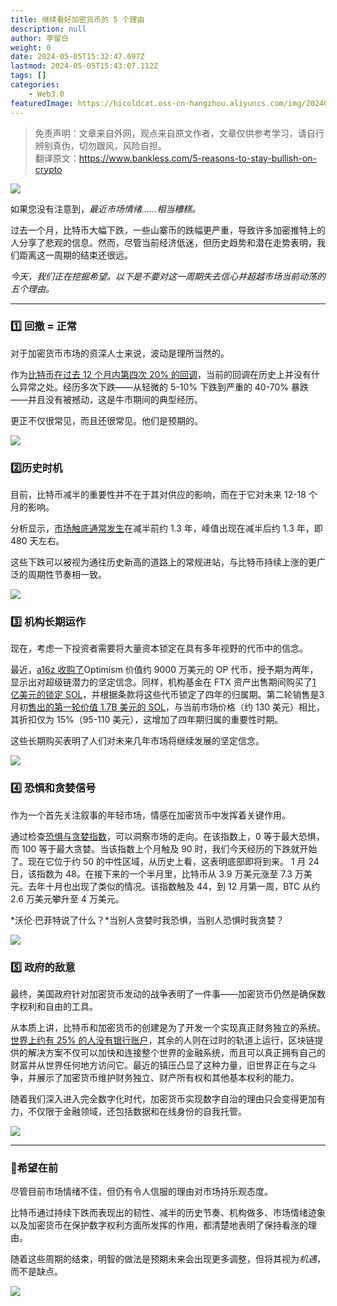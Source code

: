 ```yaml
---
title: 继续看好加密货币的 5 个理由
description: null
author: 李留白
weight: 0
date: 2024-05-05T15:32:47.697Z
lastmod: 2024-05-05T15:43:07.112Z
tags: []
categories:
    - Web3.0
featuredImage: https://hicoldcat.oss-cn-hangzhou.aliyuncs.com/img/20240430224530.png
---
```


>免责声明：文章来自外网，观点来自原文作者，文章仅供参考学习，请自行辨别真伪，切勿跟风，风险自担。<br/>
>翻译原文：https://www.bankless.com/5-reasons-to-stay-bullish-on-crypto

![](https://hicoldcat.oss-cn-hangzhou.aliyuncs.com/img/20240505233300-2024-05-05-23-33-01.png)

如果您没有注意到，*最近市场情绪......相当糟糕。*

过去一个月，比特币大幅下跌，一些山寨币的跌幅更严重，导致许多加密推特上的人分享了悲观的信息。然而，尽管当前经济低迷，但历史趋势和潜在走势表明，我们距离这一周期的结束还很远。 

*今天，我们正在挖掘希望。以下是不要对这一周期失去信心并超越市场当前动荡的五个理由。*

------

### 1️⃣ 回撤 = 正常

对于加密货币市场的资深人士来说，波动是理所当然的。

作为[比特币在过去 12 个月内第四次 20% 的回调](https://x.com/RaoulGMI/status/1785328306247569450?ref=bankless.ghost.io)，当前的回调在历史上并没有什么异常之处。经历多次下跌——从轻微的 5-10% 下跌到严重的 40-70% 暴跌——并且没有被撼动，这是牛市期间的典型经历。 

更正不仅很常见，而且还很常见。他们是预期的。

![](https://hicoldcat.oss-cn-hangzhou.aliyuncs.com/img/202405052337883.png)

### 2️⃣历史时机

目前，比特币减半的重要性并不在于其对供应的影响，而在于它对未来 12-18 个月的影响。

分析显示，[市场触底通常发生](https://panteracapital.com/blockchain-letter/ftx-underscores-the-importance-of-defi/?ref=bankless.ghost.io)在减半前约 1.3 年，峰值出现在减半后约 1.3 年，即 480 天左右。

这些下跌可以被视为通往历史新高的道路上的常规进站，与比特币持续上涨的更广泛的周期性节奏相一致。

![](https://hicoldcat.oss-cn-hangzhou.aliyuncs.com/img/20240505233818-2024-05-05-23-38-20.png)

### 3️⃣ 机构长期运作

现在，考虑一下投资者需要将大量资本锁定在具有多年视野的代币中的信念。 

最近，[a16z 收购了](https://unchainedcrypto.com/a16z-makes-90-million-private-purchase-of-optimisms-op-token/?ref=bankless.ghost.io)Optimism 价值约 9000 万美元的 OP 代币，授予期为两年，显示出对超级链潜力的坚定信念。同样，机构基金在 FTX 资产出售期间购买了[1 亿美元的锁定 SOL](https://www.theblock.co/post/291702/ftx-estate-wraps-up-second-tranche-of-locked-solana-sales-with-bids-around-100?ref=bankless.ghost.io)，并根据条款将这些代币锁定了四年的归属期。第二轮销售是3 月初[售出的第一轮价值 1.7B 美元的 SOL](https://www.bloomberg.com/news/articles/2024-04-05/ftx-s-solana-sale-galaxy-pantera-buy-tokens-at-64-sol?utm_campaign=socialflow-organic&utm_content=crypto&utm_source=twitter&utm_medium=social)，与当前市场价格（约 130 美元）相比，其折扣仅为 15%（95-110 美元），这增加了四年期归属的重要性时期。 

这些长期购买表明了人们对未来几年市场将继续发展的坚定信念。

![](https://hicoldcat.oss-cn-hangzhou.aliyuncs.com/img/20240505234110.png)

### 4️⃣ 恐惧和贪婪信号

作为一个首先关注叙事的年轻市场，情感在加密货币中发挥着关键作用。

通过检查[恐惧与贪婪指数](https://alternative.me/crypto/fear-and-greed-index/?ref=bankless.ghost.io)，可以洞察市场的走向。在该指数上，0 等于最大恐惧，而 100 等于最大贪婪。当该指数上个月触及 90 时，我们今天经历的下跌就开始了。现在它位于约 50 的中性区域，从历史上看，这表明底部即将到来。 1 月 24 日，该指数为 48。在接下来的一个半月里，比特币从 3.9 万美元涨至 7.3 万美元。去年十月也出现了类似的情况。该指数触及 44，到 12 月第一周，BTC 从约 2.6 万美元攀升至 4 万美元。

*沃伦·巴菲特说了什么？*当别人贪婪时我恐惧，当别人恐惧时我贪婪？

![](https://hicoldcat.oss-cn-hangzhou.aliyuncs.com/img/20240505234122.png)

### 5️⃣ 政府的敌意

最终，美国政府针对加密货币发动的战争表明了一件事——加密货币仍然是确保数字权利和自由的工具。 

从本质上讲，比特币和加密货币的创建是为了开发一个实现真正财务独立的系统。[世界上约有 25% 的人没有银行账户](https://www.worldbank.org/en/publication/globalfindex?ref=bankless.ghost.io)，其余的人则在过时的轨道上运行，区块链提供的解决方案不仅可以加快和连接整个世界的金融系统，而且可以真正拥有自己的财富并从世界任何地方访问它。最近的镇压凸显了这种力量，旧世界正在与之斗争，并展示了加密货币维护财务独立、财产所有权和其他基本权利的能力。 

随着我们深入进入完全数字化时代，加密货币实现数字自治的理由只会变得更加有力，不仅限于金融领域，还包括数据和在线身份的自我托管。

![](https://hicoldcat.oss-cn-hangzhou.aliyuncs.com/img/20240505234141.png)

------

### 🙏希望在前

尽管目前市场情绪不佳，但仍有令人信服的理由对市场持乐观态度。 

比特币通过持续下跌而表现出的韧性、减半的历史节奏、机构做多、市场情绪迹象以及加密货币在保护数字权利方面所发挥的作用，都清楚地表明了保持看涨的理由。 

随着这些周期的结束，明智的做法是预期未来会出现更多调整，但将其视为*机遇*，而不是缺点。

![](https://hicoldcat.oss-cn-hangzhou.aliyuncs.com/img/20240505234210.png)